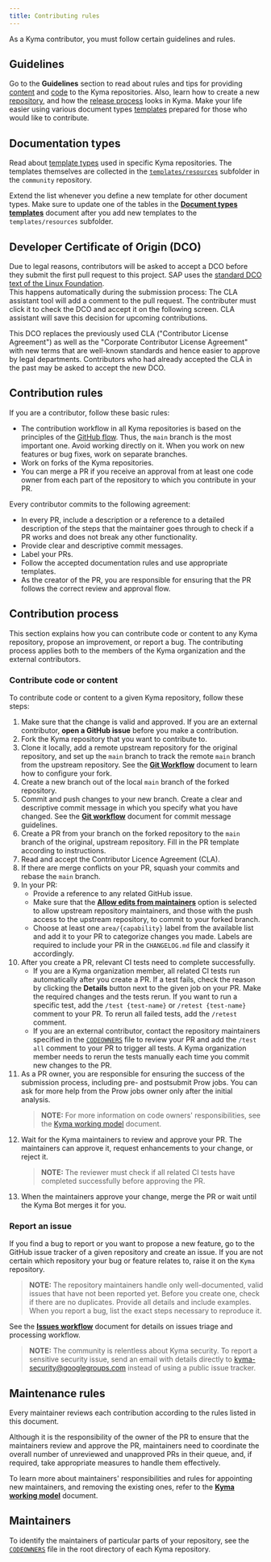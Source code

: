 ```yaml
---
title: Contributing rules
---
```


As a Kyma contributor, you must follow certain guidelines and rules.

## Guidelines

Go to the **Guidelines** section to read about rules and tips for providing [content](../guidelines/content-guidelines) and [code](../guidelines/technical-guidelines) to the Kyma repositories. Also, learn how to create a new [repository](../guidelines/repository-guidelines), and how the [release process](../guidelines/releases-guidelines) looks in Kyma. Make your life easier using various document types [templates](https://github.com/kyma-project/community/tree/main/templates) prepared for those who would like to contribute.

## Documentation types

Read about [template types](../guidelines/templates/templates-type.md) used in specific Kyma repositories. The templates themselves are collected in the [`templates/resources`](https://github.com/kyma-project/community/tree/main/templates/resources) subfolder in the `community` repository.

Extend the list whenever you define a new template for other document types. Make sure to update one of the tables in the [**Document types templates**](../guidelines/templates/templates-type.md) document after you add new templates to the `templates/resources` subfolder.

## Developer Certificate of Origin (DCO)

Due to legal reasons, contributors will be asked to accept a DCO before they submit the first pull request to this project. SAP uses the [standard DCO text of the Linux Foundation](https://developercertificate.org/).  
This happens automatically during the submission process: The CLA assistant tool will add a comment to the pull request. The contributer must click it to check the DCO and accept it on the following screen. CLA assistant will save this decision for upcoming contributions.

This DCO replaces the previously used CLA ("Contributor License Agreement") as well as the "Corporate Contributor License Agreement" with new terms that are well-known standards and hence easier to approve by legal departments. Contributors who had already accepted the CLA in the past may be asked to accept the new DCO.

## Contribution rules

If you are a contributor, follow these basic rules:

* The contribution workflow in all Kyma repositories is based on the principles of the [GitHub flow](https://guides.github.com/introduction/flow/). Thus, the `main` branch is the most important one. Avoid working directly on it. When you work on new features or bug fixes, work on separate branches.
* Work on forks of the Kyma repositories.
* You can merge a PR if you receive an approval from at least one code owner from each part of the repository to which you contribute in your PR.

Every contributor commits to the following agreement:

* In every PR, include a description or a reference to a detailed description of the steps that the maintainer goes through to check if a PR works and does not break any other functionality.
* Provide clear and descriptive commit messages.
* Label your PRs.
* Follow the accepted documentation rules and use appropriate templates.
* As the creator of the PR, you are responsible for ensuring that the PR follows the correct review and approval flow.

## Contribution process

This section explains how you can contribute code or content to any Kyma repository, propose an improvement, or report a bug. The contributing process applies both to the members of the Kyma organization and the external contributors.

### Contribute code or content

To contribute code or content to a given Kyma repository, follow these steps:

1. Make sure that the change is valid and approved. If you are an external contributor, **open a GitHub issue** before you make a contribution.
2. Fork the Kyma repository that you want to contribute to.
3. Clone it locally, add a remote upstream repository for the original repository, and set up the `main` branch to track the remote `main` branch from the upstream repository. See the [**Git Workflow**](./03-git-workflow.md) document to learn how to configure your fork.
4. Create a new branch out of the local `main` branch of the forked repository.
5. Commit and push changes to your new branch. Create a clear and descriptive commit message in which you specify what you have changed. See the [**Git workflow**](./03-git-workflow.md) document for commit message guidelines.
6. Create a PR from your branch on the forked repository to the `main` branch of the original, upstream repository. Fill in the PR template according to instructions.
7. Read and accept the Contributor Licence Agreement (CLA).
8. If there are merge conflicts on your PR, squash your commits and rebase the `main` branch.
9. In your PR:
   * Provide a reference to any related GitHub issue.
   * Make sure that the [**Allow edits from maintainers**](https://help.github.com/articles/allowing-changes-to-a-pull-request-branch-created-from-a-fork/) option is selected to allow upstream repository maintainers, and those with the push access to the upstream repository, to commit to your forked branch.
   * Choose at least one `area/{capability}` label from the available list and add it to your PR to categorize changes you made. Labels are required to include your PR in the `CHANGELOG.md` file and classify it accordingly.
10. After you create a PR, relevant CI tests need to complete successfully.
    * If you are a Kyma organization member, all related CI tests run automatically after you create a PR. If a test fails, check the reason by clicking the **Details** button next to the given job on your PR. Make the required changes and the tests rerun. If you want to run a specific test, add the `/test {test-name}` or `/retest {test-name}` comment to your PR. To rerun all failed tests, add the `/retest` comment.
    * If you are an external contributor, contact the repository maintainers specified in the [`CODEOWNERS`](https://github.com/kyma-project/community/blob/main/CODEOWNERS) file to review your PR and add the `/test all` comment to your PR to trigger all tests. A Kyma organization member needs to rerun the tests manually each time you commit new changes to the PR.
11. As a PR owner, you are responsible for ensuring the success of the submission process, including pre- and postsubmit Prow jobs.  You can ask for more help from the Prow jobs owner only after the initial analysis.
    > **NOTE:** For more information on code owners' responsibilities, see the [Kyma working model](../governance/01-governance.md) document.
12. Wait for the Kyma maintainers to review and approve your PR. The maintainers can approve it, request enhancements to your change, or reject it.  
    > **NOTE:** The reviewer must check if all related CI tests have completed successfully before approving the PR.
13. When the maintainers approve your change, merge the PR or wait until the Kyma Bot merges it for you.

### Report an issue

If you find a bug to report or you want to propose a new feature, go to the GitHub issue tracker of a given repository and create an issue. If you are not certain which repository your bug or feature relates to, raise it on the `Kyma` repository.

> **NOTE:** The repository maintainers handle only well-documented, valid issues that have not been reported yet. Before you create one, check if there are no duplicates. Provide all details and include examples. When you report a bug, list the exact steps necessary to reproduce it.

See the [**Issues workflow**](../governance/03-issues-workflow.md) document for details on issues triage and processing workflow.

> **NOTE:** The community is relentless about Kyma security. To report a sensitive security issue, send an email with details directly to [kyma-security@googlegroups.com](mailto:kyma-security@googlegroups.com) instead of using a public issue tracker.

## Maintenance rules

Every maintainer reviews each contribution according to the rules listed in this document.

Although it is the responsibility of the owner of the PR to ensure that the maintainers review and approve the PR, maintainers need to coordinate the overall number of unreviewed and unapproved PRs in their queue, and, if required, take appropriate measures to handle them effectively.

To learn more about maintainers' responsibilities and rules for appointing new maintainers, and removing the existing ones, refer to the [**Kyma working model**](../governance/01-governance.md) document.

## Maintainers

To identify the maintainers of particular parts of your repository, see the [`CODEOWNERS`](https://github.com/kyma-project/community/blob/main/CODEOWNERS) file in the root directory of each Kyma repository.
